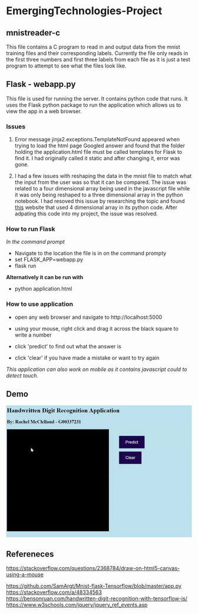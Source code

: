 # EmergingTechnologies-Project

## mnistreader-c
This file contains a C program to read in and output data from the mnist training files and their corresponding labels.
Currently the file only reads in the first three numbers and first three labels from each file as it is 
just a test program to attempt to see what the files look like.

## Flask - webapp.py
This file is used for running the server. It contains python code that runs. It uses the Flask python package to run the application which allows us to view the app in a web browser.

### Issues
1. Error message jinja2.exceptions.TemplateNotFound appeared when trying to load the html page 
Googled answer and found that the folder holding the application.html file must be called templates
for Flask to find it. I had originally called it static and after changing it, error was gone.

2. I had a few issues with reshaping the data in the mnist file to match what the input from the user was so that it can be compared. The issue was related to a four dimensional array being used in the javascript file while it was only being reshaped to a three dimensional array in the python notebook. I had resoved this issue by researching the topic and found [this](https://bensonruan.com/handwritten-digit-recognition-with-tensorflow-js/) website that used 4 dimensional array in its python code. After adpating this code into my project, the issue was resolved.

### How to run Flask
*In the command prompt*
* Navigate to the location the file is in on the command prompty
* set FLASK_APP=webapp.py
* flask run

**Alternatively it can be run with**
* python application.html

### How to use application
* open any web browser and navigate to http://localhost:5000
* using your mouse, right click and drag it across the black square to write a number
* click 'predict' to find out what the answer is

* click 'clear' if you have made a mistake or want to try again

*This application can also work on mobile as it contains javascript could to detect touch.*

## Demo
![demo](/assets/gifs/appsample.gif)

## Refereneces
https://stackoverflow.com/questions/2368784/draw-on-html5-canvas-using-a-mouse

https://github.com/SamArgt/Mnist-flask-Tensorflow/blob/master/app.py
https://stackoverflow.com/a/48334563
https://bensonruan.com/handwritten-digit-recognition-with-tensorflow-js/
https://www.w3schools.com/jquery/jquery_ref_events.asp
